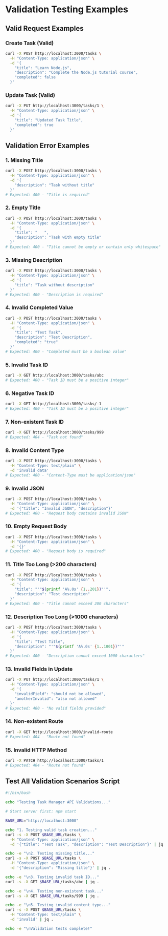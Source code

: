 # Validation Testing Examples

## Valid Request Examples

### Create Task (Valid)

```bash
curl -X POST http://localhost:3000/tasks \
  -H "Content-Type: application/json" \
  -d '{
    "title": "Learn Node.js",
    "description": "Complete the Node.js tutorial course",
    "completed": false
  }'
```

### Update Task (Valid)

```bash
curl -X PUT http://localhost:3000/tasks/1 \
  -H "Content-Type: application/json" \
  -d '{
    "title": "Updated Task Title",
    "completed": true
  }'
```

## Validation Error Examples

### 1. Missing Title

```bash
curl -X POST http://localhost:3000/tasks \
  -H "Content-Type: application/json" \
  -d '{
    "description": "Task without title"
  }'
# Expected: 400 - "Title is required"
```

### 2. Empty Title

```bash
curl -X POST http://localhost:3000/tasks \
  -H "Content-Type: application/json" \
  -d '{
    "title": "   ",
    "description": "Task with empty title"
  }'
# Expected: 400 - "Title cannot be empty or contain only whitespace"
```

### 3. Missing Description

```bash
curl -X POST http://localhost:3000/tasks \
  -H "Content-Type: application/json" \
  -d '{
    "title": "Task without description"
  }'
# Expected: 400 - "Description is required"
```

### 4. Invalid Completed Value

```bash
curl -X POST http://localhost:3000/tasks \
  -H "Content-Type: application/json" \
  -d '{
    "title": "Test Task",
    "description": "Test Description",
    "completed": "true"
  }'
# Expected: 400 - "Completed must be a boolean value"
```

### 5. Invalid Task ID

```bash
curl -X GET http://localhost:3000/tasks/abc
# Expected: 400 - "Task ID must be a positive integer"
```

### 6. Negative Task ID

```bash
curl -X GET http://localhost:3000/tasks/-1
# Expected: 400 - "Task ID must be a positive integer"
```

### 7. Non-existent Task ID

```bash
curl -X GET http://localhost:3000/tasks/999
# Expected: 404 - "Task not found"
```

### 8. Invalid Content Type

```bash
curl -X POST http://localhost:3000/tasks \
  -H "Content-Type: text/plain" \
  -d 'invalid data'
# Expected: 400 - "Content-Type must be application/json"
```

### 9. Invalid JSON

```bash
curl -X POST http://localhost:3000/tasks \
  -H "Content-Type: application/json" \
  -d '{"title": "Invalid JSON", "description"}'
# Expected: 400 - "Request body contains invalid JSON"
```

### 10. Empty Request Body

```bash
curl -X POST http://localhost:3000/tasks \
  -H "Content-Type: application/json" \
  -d '{}'
# Expected: 400 - "Request body is required"
```

### 11. Title Too Long (>200 characters)

```bash
curl -X POST http://localhost:3000/tasks \
  -H "Content-Type: application/json" \
  -d '{
    "title": "'"$(printf 'A%.0s' {1..201})"'",
    "description": "Test description"
  }'
# Expected: 400 - "Title cannot exceed 200 characters"
```

### 12. Description Too Long (>1000 characters)

```bash
curl -X POST http://localhost:3000/tasks \
  -H "Content-Type: application/json" \
  -d '{
    "title": "Test Title",
    "description": "'"$(printf 'A%.0s' {1..1001})"'"
  }'
# Expected: 400 - "Description cannot exceed 1000 characters"
```

### 13. Invalid Fields in Update

```bash
curl -X PUT http://localhost:3000/tasks/1 \
  -H "Content-Type: application/json" \
  -d '{
    "invalidField": "should not be allowed",
    "anotherInvalid": "also not allowed"
  }'
# Expected: 400 - "No valid fields provided"
```

### 14. Non-existent Route

```bash
curl -X GET http://localhost:3000/invalid-route
# Expected: 404 - "Route not found"
```

### 15. Invalid HTTP Method

```bash
curl -X PATCH http://localhost:3000/tasks/1
# Expected: 404 - "Route not found"
```

## Test All Validation Scenarios Script

```bash
#!/bin/bash

echo "Testing Task Manager API Validations..."

# Start server first: npm start

BASE_URL="http://localhost:3000"

echo "1. Testing valid task creation..."
curl -s -X POST $BASE_URL/tasks \
  -H "Content-Type: application/json" \
  -d '{"title": "Test Task", "description": "Test Description"}' | jq .

echo -e "\n2. Testing missing title..."
curl -s -X POST $BASE_URL/tasks \
  -H "Content-Type: application/json" \
  -d '{"description": "Missing title"}' | jq .

echo -e "\n3. Testing invalid task ID..."
curl -s -X GET $BASE_URL/tasks/abc | jq .

echo -e "\n4. Testing non-existent task..."
curl -s -X GET $BASE_URL/tasks/999 | jq .

echo -e "\n5. Testing invalid content type..."
curl -s -X POST $BASE_URL/tasks \
  -H "Content-Type: text/plain" \
  -d 'invalid' | jq .

echo -e "\nValidation tests complete!"
```
